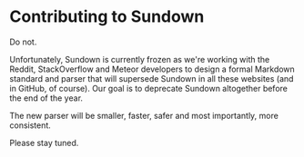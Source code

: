 Contributing to Sundown
=======================

Do not.

Unfortunately, Sundown is currently frozen as we're working with the Reddit, StackOverflow and Meteor developers to design a formal Markdown standard and parser that will supersede Sundown in all these websites (and in GitHub, of course). Our goal is to deprecate Sundown altogether before the end of the year.

The new parser will be smaller, faster, safer and most importantly, more consistent.

Please stay tuned.
